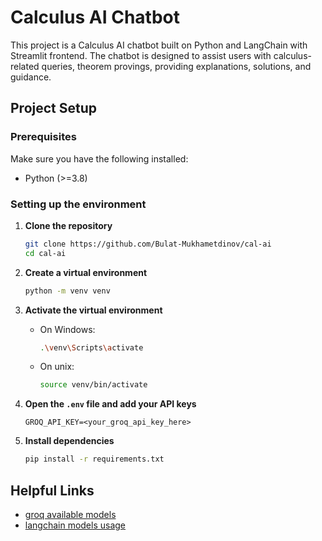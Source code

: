 # Calculus AI Chatbot

This project is a Calculus AI chatbot built on Python and LangChain with Streamlit frontend. The chatbot is designed to assist users with calculus-related queries, theorem provings, providing explanations, solutions, and guidance.

## Project Setup

### Prerequisites

Make sure you have the following installed:

- Python (>=3.8)

### Setting up the environment

1. **Clone the repository**

   ```sh
   git clone https://github.com/Bulat-Mukhametdinov/cal-ai
   cd cal-ai
   ```

2. **Create a virtual environment**

   ```sh
   python -m venv venv
   ```

3. **Activate the virtual environment**

   - On Windows:
     ```sh
     .\venv\Scripts\activate
     ```
   - On unix:
     ```sh
     source venv/bin/activate
     ```

4. **Open the `.env` file and add your API keys**

    ```env
    GROQ_API_KEY=<your_groq_api_key_here>
    ```

5. **Install dependencies**

   ```sh
   pip install -r requirements.txt
   ```


## Helpful Links
- [groq available models](https://console.groq.com/docs/rate-limits)
- [langchain models usage](https://python.langchain.com/docs/integrations/chat/)